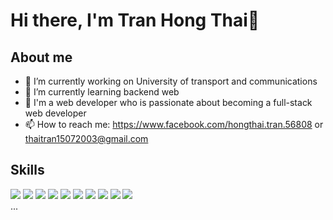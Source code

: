 # Hi there, I'm Tran Hong Thai👋

## About me
- 🔭 I’m currently working on University of transport and communications
- 🌱 I’m currently learning backend web
- 📌 I'm a web developer who is passionate about becoming a full-stack web developer
- 📫 How to reach me: https://www.facebook.com/hongthai.tran.56808 or thaitran15072003@gmail.com
## Skills
![](https://img.icons8.com/color/48/html-5--v1.png) ![](https://img.icons8.com/color/48/css3.png) ![](https://img.icons8.com/color/48/javascript--v1.png) ![](https://img.icons8.com/fluency/48/typescript--v1.png) ![](https://img.icons8.com/color/48/tailwindcss.png) ![](https://img.icons8.com/color/48/git.png) ![](https://img.icons8.com/color/48/react-native.png) ![](https://img.icons8.com/color/48/nodejs.png) ![](https://img.icons8.com/color/48/mongodb.png) ![](https://img.icons8.com/fluency/48/docker.png) [](https://img.icons8.com/fluency/48/docker.png)\
\...
